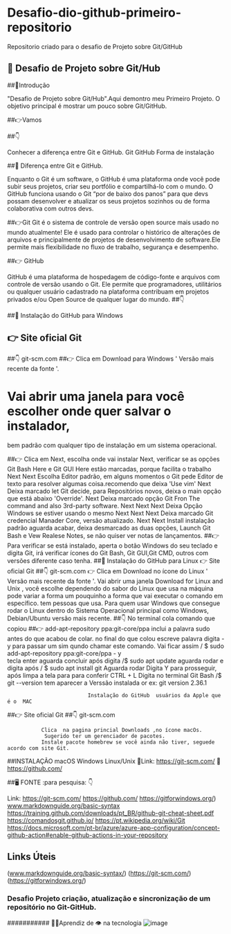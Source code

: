 # Desafio-dio-github-primeiro-repositorio
Repositorio criado para o desafio de Projeto sobre Git/GitHub
## 📌 Desafio de Projeto sobre Git/Hub


##🔷Introdução

 "Desafio de Projeto sobre Git/Hub".Aqui demontro meu Primeiro Projeto.
  O objetivo principal é mostrar um pouco sobre Git/GitHub.

##👉Vamos
          
 ##👇

 Conhecer a diferença entre Git e GitHub.
 Git
 GitHub
 Forma de instalação

##🔷 Diferença entre Git e GitHub.

Enquanto o Git é um software, o GitHub é uma plataforma onde você pode subir seus projetos, criar seu portfólio e 
compartilhá-lo com o mundo. O GitHub funciona usando o Git “por de baixo dos panos” para que devs possam desenvolver e
atualizar os seus projetos sozinhos ou de forma colaborativa com outros devs.

##👉Git
Git é o sistema de controle de versão open source mais usado no mundo atualmente! 
Ele é usado para controlar o histórico de alterações de arquivos e principalmente de 
projetos de desenvolvimento de software.Ele permite mais flexibilidade no fluxo de trabalho, segurança e desempenho. 


##👉 GitHub


GitHub é uma plataforma de hospedagem de código-fonte e arquivos com controle de versão usando o Git.
Ele permite que programadores, utilitários ou qualquer usuário cadastrado
na plataforma contribuam em projetos privados e/ou Open Source de qualquer lugar do mundo.
##👇

##🔷 Instalação do GitHub para Windows

##  👉 Site oficial Git 
##👇
git-scm.com 
##👉 Clica em Download para Windows ' Versão mais recente da fonte '.
# Vai abrir uma janela para você escolher onde quer salvar o instalador, 
 bem padrão com qualquer tipo de instalação em um sistema operacional.
      
##👉 Clica em Next, escolha onde vai instalar
                     Next, verificar se as opções Git Bash Here e Git GUI Here 
       estão marcadas, porque facilita o trabalho
                     Next
                     Next
                     Escolha Editor padrão, em alguns momentos o Git pede Editor de 
       texto para resolver algumas coisa.recomendo que deixa 'Use vim'
                      Next
                     Deixa marcado let Git decide, para Repositórios novos, deixa o main 
       opção que está abaixo 'Override'.
                     Next
                     Deixa marcado opção Git Fron The command and also 3rd-party software.
                     Next 
                     Next
                     Next
                     Deixa Opção Windows se estiver usando o mesmo                     Next
                     Next
                     Next
                     Deixa marcado Git credencial Manader Core, versão atualizado.
                      Next
                      Next
                      Install instalação padrão aguarda acabar, deixa desmarcado
as duas opções, Launch Git Bash e Vew Realese Notes, se não quiser ver notas 
de lançamentos.
##👉 Para verificar se está instalado, aperta o botão Windows do seu teclado e digita Git,
       irá verificar ícones do Git Bash, Git GUI,Git CMD, outros com versões diferente caso tenha.
##🔷 Instalação do GitHub para Linux
👉 Site oficial Git 
##👇
git-scm.com 
👉 Clica em Download no ícone do Linux  ' Versão mais recente da fonte '.
 Vai abrir uma janela Download for Linux and Unix , você escolhe dependendo  do sabor do Linux
 que usa na máquina pode variar a forma um pouquinho a forma que vai executar o comando em específico.
 tem pessoas que usa.
 Para quem usar Windows que consegue rodar o Linux dentro do
 Sistema Operacional  principal como Windows, Debian/Ubuntu versão mais recente.
 ##👇
      No terminal cola  comando que copiou
 ##👉 add-apt-repository ppa:git-core/ppa
            inclui a palavra sudo antes do que acabou de colar.
            no final do que colou escreve palavra  digita -y para passar um sim qundo chamar
            este comando.
                      Vai ficar assim
             / $ sudo add-apt-repository ppa:git-core/ppa - y  
                       tecla enter aguarda concluir após digita
             /$ sudo apt update
                       aguarda rodar e digita após
             / $ sudo apt install git
                        Aguarda rodar
                   Digita Y para prosseguir, após
                   limpa a tela para para conferir CTRL + L
                   Digita no terminal Git Bash   /$ git --version
                   tem aparecer a Verssão instalada or ex:  git version 2.36.1

                              Instalação do GitHub  usuários da Apple que é o  MAC
##👉 Site oficial Git 
##👇
 git-scm.com 
              
               Clica  na pagina princial Downloads ,no ícone macOs.
                Sugerido ter um gerenciador de pacotes.
               Instale pacote homebrew se você ainda não tiver, seguede acordo com site Git.

##INSTALAÇÃO 
macOS	Windows
Linux/Unix
📌Link: https://git-scm.com/      📌https://github.com/



                                    
##🖥️  FONTE :para pesquisa: 
                👇

Link: https://git-scm.com/
https://github.com/
https://gitforwindows.org/)
www.markdownguide.org/basic-syntax
https://training.github.com/downloads/pt_BR/github-git-cheat-sheet.pdf
https://comandosgit.github.io/
https://pt.wikipedia.org/wiki/Git
https://docs.microsoft.com/pt-br/azure/azure-app-configuration/concept-github-action#enable-github-actions-in-your-repository



## Links Úteis
(www.markdownguide.org/basic-syntax/)
(https://git-scm.com/)
(https://gitforwindows.org/)


### Desafio Projeto criação, atualização e sincronização de um repositório no Git-GitHub.
########### 🧑‍🦳Aprendiz de 👁️ na tecnologia 
![image](https://user-images.githubusercontent.com/105497075/171309145-19779cfc-dd13-4362-a448-0c990224ee70.png)



